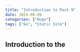 ```yaml
---
title: "Introduction to Post 9"
date: 2024-08-09
categories: ["Hugo"]
tags: ["Go", "Static Site"]
---
```


## Introduction to the